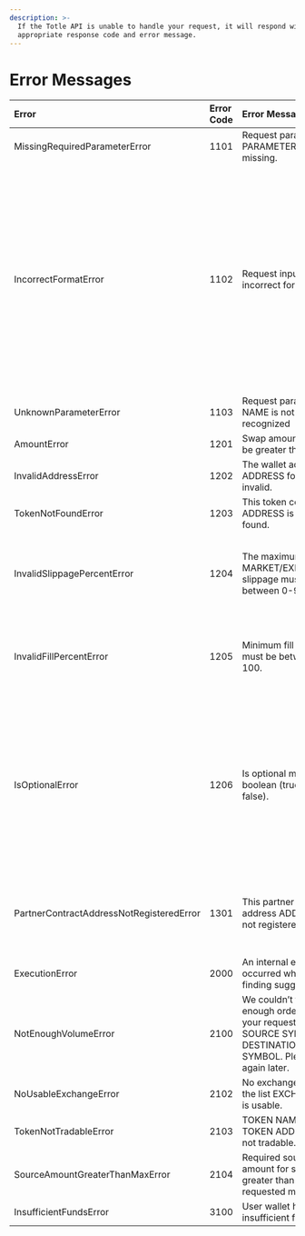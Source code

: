 ```yaml
---
description: >-
  If the Totle API is unable to handle your request, it will respond with the
  appropriate response code and error message.
---
```


# Error Messages

| Error | Error Code | Error Message | Additional Information |
| :--- | :--- | :--- | :--- |
| MissingRequiredParameterError | 1101 | Request parameter PARAMETER NAME is missing. |  |
| IncorrectFormatError | 1102 | Request input in incorrect format. | Based on scenario, the error may be due to: the request exchange list isn't formatted correctly; the request includes both `swap` and `swaps` objects; `swaps` isn't formatted as an array; the request includes both source _and_ destination amounts; the request sets `strictDestination` with `sourceAmount` |
| UnknownParameterError | 1103 | Request parameter NAME is not recognized |  |
| AmountError | 1201 | Swap amounts must be greater than 0. |  |
| InvalidAddressError | 1202 | The wallet address ADDRESS format is invalid. |  |
| TokenNotFoundError | 1203 | This token contract ADDRESS is not found. |  |
| InvalidSlippagePercentError | 1204 | The maximum MARKET/EXECUTION slippage must be between 0-99. | Make sure your request is formatted properly with values that fall in the specified range. |
| InvalidFillPercentError | 1205 | Minimum fill percent must be between 1-100. | Use minimum fill to specify the quantity of tokens you need guaranteed during transaction execution. |
| IsOptionalError | 1206 | Is optional must be boolean \(true or false\). | This boolean controls whether or not the order can be skipped. This could be helpful when you have an array of orders that you would like to submit through Totle, and you don’t want the entire set of swaps to fail from one failed swap.  |
| PartnerContractAddressNotRegisteredError | 1301 | This partner contract address ADDRESS is not registered. | To learn more about deploying partner contracts and how to earn and claim fees, please see our [fees section](../smart-contract/fees.md). |
| ExecutionError | 2000 | An internal error occurred while finding suggestions. |  |
| NotEnoughVolumeError | 2100 | We couldn’t find enough orders to fill your request for SOURCE SYMBOL =&gt; DESTINATION SYMBOL. Please try again later. |  |
| NoUsableExchangeError | 2102 | No exchange from the list EXCHANGES is usable. |  |
| TokenNotTradableError | 2103 | TOKEN NAME - TOKEN ADDRESS is not tradable. |  |
| SourceAmountGreaterThanMaxError | 2104 | Required source amount for swap is greater than the requested max. |  |
| InsufficientFundsError | 3100 | User wallet has insufficient funds.  |  |

